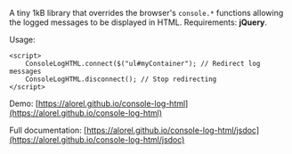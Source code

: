A tiny 1kB library that overrides the browser's `console.*` functions allowing the logged messages to be displayed in HTML. Requirements: **jQuery**.

Usage:

    <script>
    	ConsoleLogHTML.connect($("ul#myContainer"); // Redirect log messages
    	ConsoleLogHTML.disconnect(); // Stop redirecting
    </script>

Demo: [https://alorel.github.io/console-log-html](https://alorel.github.io/console-log-html)

Full documentation: [https://alorel.github.io/console-log-html/jsdoc](https://alorel.github.io/console-log-html/jsdoc)
